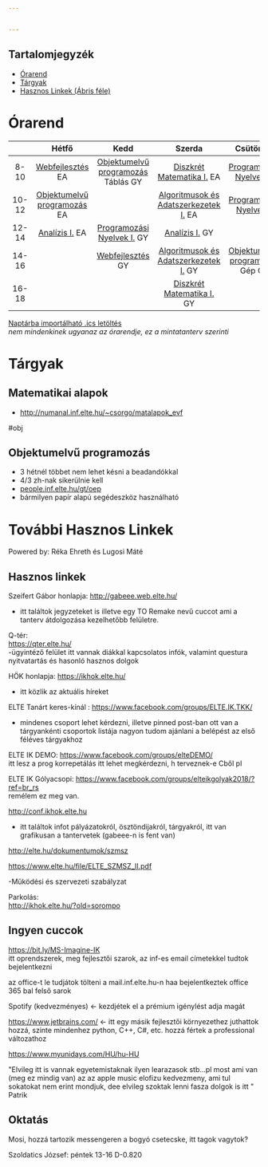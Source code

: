 ```yaml
---


---
```


<h2 id="tartalomjegyzék">Tartalomjegyzék</h2>
<ul>
<li><a href="#%C3%93rarend">Órarend</a></li>
<li><a href="#t%C3%A1rgyak">Tárgyak</a></li>
<li><a href="#tov%C3%A1bbi-hasznos-linkek">Hasznos Linkek (Ábris féle)</a></li>
</ul>
<h1 id="órarend">Órarend</h1>

<table>
<thead>
<tr>
<th align="center"></th>
<th align="center">Hétfő</th>
<th align="center">Kedd</th>
<th align="center">Szerda</th>
<th align="center">Csütörtök</th>
<th align="center">Péntek</th>
</tr>
</thead>
<tbody>
<tr>
<td align="center">8-10</td>
<td align="center"><a href="#web">Webfejlesztés</a> EA</td>
<td align="center"><a href="#obj">Objektumelvű programozás</a> Táblás GY</td>
<td align="center"><a href="#dm1">Diszkrét Matematika I.</a> EA</td>
<td align="center"><a href="#pny2">Programozási Nyelvek II.</a></td>
<td align="center"></td>
</tr>
<tr>
<td align="center">10-12</td>
<td align="center"><a href="#obj">Objektumelvű programozás</a> EA</td>
<td align="center"></td>
<td align="center"><a href="#alg">Algoritmusok és Adatszerkezetek I.</a> EA</td>
<td align="center"><a href="#pny1">Programozási Nyelvek I.</a></td>
<td align="center"></td>
</tr>
<tr>
<td align="center">12-14</td>
<td align="center"><a href="#anal">Analízis I.</a> EA</td>
<td align="center"><a href="#pny1">Programozási Nyelvek I.</a> GY</td>
<td align="center"><a href="#anal">Analízis I.</a> GY</td>
<td align="center"></td>
<td align="center"></td>
</tr>
<tr>
<td align="center">14-16</td>
<td align="center"></td>
<td align="center"><a href="#web">Webfejlesztés</a> GY</td>
<td align="center"><a href="#alg">Algoritmusok és Adatszerkezetek I.</a> GY</td>
<td align="center"><a href="#obj">Objektumelvű programozás</a> Gép GY</td>
<td align="center"></td>
</tr>
<tr>
<td align="center">16-18</td>
<td align="center"></td>
<td align="center"></td>
<td align="center"><a href="#dm1">Diszkrét Matematika I.</a> GY</td>
<td align="center"></td>
<td align="center"></td>
</tr>
</tbody>
</table><p><a href="https://hallgato.neptun.elte.hu/cal/cal.ashx?id=00FC8D3C78B74F112038936A1904DE48E6A98272D7B270C90D129754665EC7482B061661E3833FAF.ics">Naptárba importálható .ics letöltés</a><br>
<em>nem mindenkinek ugyanaz az órarendje, ez a mintatanterv szerinti</em></p>
<h1 id="tárgyak">Tárgyak</h1>
<h2 id="matematikai-alapok">Matematikai alapok</h2>
<ul>
<li><a href="http://numanal.inf.elte.hu/~csorgo/matalapok_evf">http://numanal.inf.elte.hu/~csorgo/matalapok_evf</a></li>
</ul>
<p>#obj</p>
<h2 id="objektumelvű-programozás">Objektumelvű programozás</h2>
<ul>
<li>3 hétnél többet nem lehet késni a beadandókkal</li>
<li>4/3 zh-nak sikerülnie kell</li>
<li><a href="http://people.inf.elte.hu/gt/oep">people.inf.elte.hu/gt/oep</a></li>
<li>bármilyen papír alapú segédeszköz használható</li>
</ul>
<h1 id="további-hasznos-linkek">További Hasznos Linkek</h1>
<p>Powered by: Réka Ehreth és Lugosi Máté</p>
<h2 id="hasznos-linkek">Hasznos linkek</h2>
<p>Szeifert Gábor honlapja: <a href="http://gabeee.web.elte.hu/">http://gabeee.web.elte.hu/</a></p>
<ul>
<li>itt találtok jegyzeteket is illetve egy TO Remake nevű cuccot ami a tanterv átdolgozása kezelhetőbb felületre.</li>
</ul>
<p>Q-tér:<br>
<a href="https://qter.elte.hu/">https://qter.elte.hu/</a><br>
-ügyintéző felület itt vannak diákkal kapcsolatos infók, valamint questura nyitvatartás és hasonló hasznos dolgok</p>
<p>HÖK honlapja: <a href="https://ikhok.elte.hu/">https://ikhok.elte.hu/</a></p>
<ul>
<li>itt közlik az aktuális híreket</li>
</ul>
<p>ELTE Tanárt keres-kínál : <a href="https://www.facebook.com/groups/ELTE.IK.TKK/">https://www.facebook.com/groups/ELTE.IK.TKK/</a></p>
<ul>
<li>mindenes csoport lehet kérdezni, illetve pinned post-ban ott van a tárgyankénti csoportok listája nagyon tudom ajánlani a belépést az első féléves tárgyakhoz</li>
</ul>
<p>ELTE IK DEMO: <a href="https://www.facebook.com/groups/elteDEMO/">https://www.facebook.com/groups/elteDEMO/</a><br>
itt lesz a prog korrepetálás itt lehet megkérdezni, h terveznek-e Cből pl</p>
<p>ELTE IK Gólyacsopi: <a href="https://www.facebook.com/groups/elteikgolyak2018/?ref=br_rs">https://www.facebook.com/groups/elteikgolyak2018/?ref=br_rs</a><br>
remélem ez meg van.</p>
<p><a href="http://conf.ikhok.elte.hu">http://conf.ikhok.elte.hu</a></p>
<ul>
<li>itt találtok infot pályázatokról, ösztöndijakról, tárgyakról, itt van grafikusan a tantervetek (gabeee-n is fent van)</li>
</ul>
<p><a href="http://elte.hu/dokumentumok/szmsz">http://elte.hu/dokumentumok/szmsz</a></p>
<p><a href="https://www.elte.hu/file/ELTE_SZMSZ_II.pdf">https://www.elte.hu/file/ELTE_SZMSZ_II.pdf</a></p>
<p>-Működési és szervezeti szabályzat</p>
<p>Parkolás:<br>
<a href="http://ikhok.elte.hu/?old=sorompo">http://ikhok.elte.hu/?old=sorompo</a></p>
<h2 id="ingyen-cuccok">Ingyen cuccok</h2>
<p><a href="https://bit.ly/MS-Imagine-IK">https://bit.ly/MS-Imagine-IK</a><br>
itt oprendszerek, meg fejlesztői szarok, az inf-es email címetekkel tudtok bejelentkezni</p>
<p>az office-t le tudjátok tölteni a mail.inf.elte.hu-n haa bejelentkeztek office 365 bal felső sarok</p>
<p>Spotify (kedvezményes) &lt;- kezdjétek el a prémium igénylést adja magát</p>
<p><a href="https://www.jetbrains.com/">https://www.jetbrains.com/</a> &lt;- itt egy másik fejlesztői környezethez juthattok hozzá, szinte mindenhez python, C++, C#, etc. hozzá fértek a professional változathoz</p>
<p><a href="https://www.myunidays.com/HU/hu-HU">https://www.myunidays.com/HU/hu-HU</a></p>
<p>"Elvileg itt is vannak egyetemistaknak ilyen learazasok stb…pl most ami van (meg ez mindig van) az az apple music elofizu kedvezmeny, ami tul sokatokat nem erint mondjuk, dee elvileg szoktak lenni fasza dolgok is itt " Patrik</p>
<h2 id="oktatás">Oktatás</h2>
<p>Mosi, hozzá tartozik messengeren a bogyó csetecske, itt tagok vagytok?</p>
<p>Szoldatics József: péntek 13-16 D-0.820</p>

